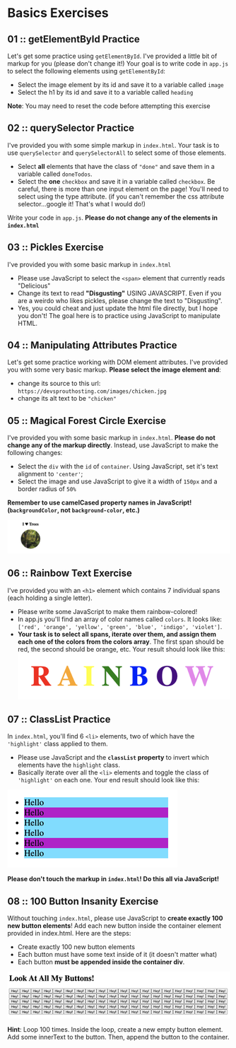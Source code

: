 # Basics Exercises
## 01 :: getElementById Practice
Let's get some practice using `getElementById`. I've provided a little bit of markup for you (please don't change it!)  Your goal is to write code in `app.js` to select the following elements using `getElementById`:
* Select the image element by its id and save it to a variable called `image`
* Select the h1 by its id and save it to a variable called `heading`

**Note**: You may need to reset the code before attempting this exercise

## 02 :: querySelector Practice
I've provided you with some simple markup in `index.html`.  Your task is to use `querySelector` and `querySelectorAll` to select some of those elements.
* Select **all** elements that have the class of `"done"` and save them in a variable called `doneTodos`.
* Select the **one** `checkbox` and save it in a variable called `checkbox`. Be careful, there is more than one input element on the page! You'll need to select using the type attribute. (if you can't remember the css attribute selector...google it! That's what I would do!)

Write your code in `app.js`. **Please do not change any of the elements in `index.html`**

## 03 :: Pickles Exercise
I've provided you with some basic markup in `index.html`
* Please use JavaScript to select the `<span>` element that currently reads "Delicious"
* Change its text to read **"Disgusting"** USING JAVASCRIPT. Even if you are a weirdo who likes pickles, please change the text to "Disgusting". 
* Yes, you could cheat and just update the html file directly, but I hope you don't!  The goal here is to practice using JavaScript to manipulate HTML.

## 04 :: Manipulating Attributes Practice
Let's get some practice working with DOM element attributes. I've provided you with some very basic markup.  **Please select the image element and**:
* change its source to this url: `https://devsprouthosting.com/images/chicken.jpg`
* change its alt text to be `"chicken"`

## 05 :: Magical Forest Circle Exercise
I've provided you with some basic markup in `index.html`.  **Please do not change any of the markup directly**.  Instead, use JavaScript to make the following changes:
* Select the `div` with the `id` of `container`.  Using JavaScript, set it's text alignment to `'center'`;
* Select the image and use JavaScript to give it a width of `150px` and a border radius of `50%`

**Remember to use camelCased property names in JavaScript! (`backgroundColor`, not `background-color`, etc.)**

![EndResule](./assets/exercise05-img1.png)

## 06 :: Rainbow Text Exercise
I've provided you with an `<h1>` element which contains 7 individual spans (each holding a single letter). 
* Please write some JavaScript to make them rainbow-colored! 
* In app.js you'll find an array of color names called `colors`.  It looks like: `['red', 'orange', 'yellow', 'green', 'blue', 'indigo', 'violet']`.
* **Your task is to select all spans, iterate over them, and assign them each one of the colors from the colors array**.  The first span should be red, the second should be orange, etc.   Your result should look like this:
![EndResule](./assets/exercise06-img1.png)

## 07 :: ClassList Practice
In `index.html`, you'll find 6 `<li>` elements, two of which have the `'highlight'` class applied to them.
* Please use JavaScript and the **`classList` property** to invert which elements have the `highlight` class.
* Basically iterate over all the `<li>` elements and toggle the class of `'highlight'` on each one. Your end result should look like this:

![exercise07-img](./assets/exercise07-img1.png)

**Please don't touch the markup in `index.html`! Do this all via JavaScript!**

## 08 :: 100 Button Insanity Exercise
Without touching `index.html`, please use JavaScript to **create exactly 100 new button elements**! Add each new button inside the container element provided in index.html. Here are the steps:
* Create exactly 100 new button elements
* Each button must have some text inside of it (it doesn't matter what)
* Each button **must be appended inside the container div**.

![exercise08-img1](./assets/exercise08-img1.png)

**Hint**: Loop 100 times. Inside the loop, create a new empty button element.  Add some innerText to the button.  Then, append the button to the container.